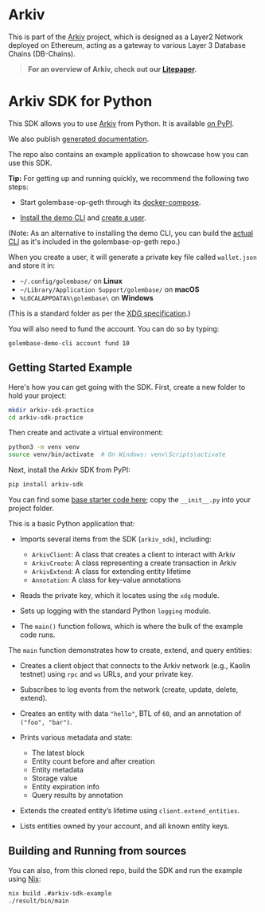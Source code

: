 # Arkiv

This is part of the [Arkiv](https://github.com/Arkiv-Network) project, which is designed as a Layer2 Network deployed on Ethereum, acting as a gateway to various Layer 3 Database Chains (DB-Chains).

> **For an overview of Arkiv, check out our [Litepaper](https://golem-base.io/wp-content/uploads/2025/03/GolemBase-Litepaper.pdf).**

# Arkiv SDK for Python

This SDK allows you to use [Arkiv](https://github.com/Arkiv-Network) from Python. It is available [on PyPI](https://pypi.org/project/arkiv-sdk).

We also publish [generated documentation](https://arkiv-network.github.io/arkiv-sdk-python/).

The repo also contains an example application to showcase how you can use this SDK.

**Tip:** For getting up and running quickly, we recommend the following two steps:

- Start golembase-op-geth through its [docker-compose](https://github.com/Golem-Base/golembase-op-geth/blob/main/RUN_LOCALLY.md).

- [Install the demo CLI](https://github.com/Golem-Base/golembase-demo-cli?tab=readme-ov-file#installation) and [create a user](https://github.com/Golem-Base/golembase-demo-cli?tab=readme-ov-file#quickstart).

(Note: As an alternative to installing the demo CLI, you can build the [actual CLI](https://github.com/Golem-Base/golembase-op-geth/blob/main/cmd/golembase/README.md) as it's included in the golembase-op-geth repo.)

When you create a user, it will generate a private key file called `wallet.json` and store it in:

* `~/.config/golembase/` on **Linux**
* `~/Library/Application Support/golembase/` on **macOS**
* `%LOCALAPPDATA%\golembase\` on **Windows**

(This is a standard folder as per the [XDG specification](https://specifications.freedesktop.org/basedir-spec/latest/).)

You will also need to fund the account. You can do so by typing:

```
golembase-demo-cli account fund 10
```

## Getting Started Example

Here's how you can get going with the SDK. First, create a new folder to hold your project:

```bash
mkdir arkiv-sdk-practice
cd arkiv-sdk-practice
```

Then create and activate a virtual environment:

```bash
python3 -m venv venv
source venv/bin/activate  # On Windows: venv\Scripts\activate
```

Next, install the Arkiv SDK from PyPI:

```bash
pip install arkiv-sdk
```

You can find some [base starter code here](https://github.com/Arkiv-Network/arkiv-sdk-python/tree/main/example); copy the `__init__.py` into your project folder.

This is a basic Python application that:

- Imports several items from the SDK (`arkiv_sdk`), including:

   * `ArkivClient`: A class that creates a client to interact with Arkiv
   * `ArkivCreate`: A class representing a create transaction in Arkiv
   * `ArkivExtend`: A class for extending entity lifetime
   * `Annotation`: A class for key-value annotations

- Reads the private key, which it locates using the `xdg` module.

- Sets up logging with the standard Python `logging` module.

- The `main()` function follows, which is where the bulk of the example code runs.

The `main` function demonstrates how to create, extend, and query entities:

- Creates a client object that connects to the Arkiv network (e.g., Kaolin testnet) using `rpc` and `ws` URLs, and your private key.

- Subscribes to log events from the network (create, update, delete, extend).

- Creates an entity with data `"hello"`, BTL of `60`, and an annotation of `("foo", "bar")`.

- Prints various metadata and state:

   * The latest block
   * Entity count before and after creation
   * Entity metadata
   * Storage value
   * Entity expiration info
   * Query results by annotation

- Extends the created entity’s lifetime using `client.extend_entities`.

- Lists entities owned by your account, and all known entity keys.

## Building and Running from sources

You can also, from this cloned repo, build the SDK and run the example using [Nix](https://nixos.org):

```bash
nix build .#arkiv-sdk-example
./result/bin/main
```

